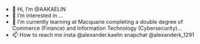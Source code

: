 - 👋 Hi, I’m @AAKAELIN
- 👀 I’m interested in ...
- 🌱 I’m currently learning at Macquarie completing a double degree of Commerce (Finance) and Information Technology (Cybersecurity)...
- 📫 How to reach me
  insta @alexander.kaelin
  snapchat @alexanderk_1291

<!---
AAKAELIN/AAKAELIN is a ✨ special ✨ repository because its `README.md` (this file) appears on your GitHub profile.
You can click the Preview link to take a look at your changes.
--->
